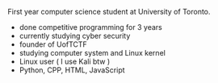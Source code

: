 First year computer science student at University of Toronto.
- done competitive programming for 3 years
- currently studying cyber security
- founder of UofTCTF
- studying computer system and Linux kernel
- Linux user ( I use Kali btw )
- Python, CPP, HTML, JavaScript
